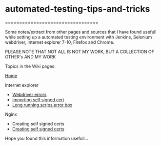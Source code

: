 # automated-testing-tips-and-tricks
=================================

Some notes/extract from other pages and sources that I have found usefull while setting up a automated testing environment with Jenkins, Selenium webdriver, Internet explorer 7-10, Firefox and Chrome.

PLEASE NOTE THAT NOT ALL IS NOT MY WORK, BUT A COLLECTION OF OTHER's AND MY WORK

Topics in the Wiki pages:

[Home](https://github.com/KotieSmit/automated-testing-tips-and-tricks/wiki)

Internet explorer
 - [Webdriver errors](https://github.com/KotieSmit/automated-testing-tips-and-tricks/wiki/Internet-Explorer-and-Webdriver)
 - [Importing self signed cert](https://github.com/KotieSmit/automated-testing-tips-and-tricks/wiki/Internet-explorer---general)
 - [Long running scrips error box](https://github.com/KotieSmit/automated-testing-tips-and-tricks/wiki/Internet-explorer---general)

  
Nginx
 - Creating self signed certs
 - [Creating self signed certs](https://github.com/KotieSmit/automated-testing-tips-and-tricks/wiki/Creating-Certs-on-NGINX)


Hope you found this information usefull... 
 
